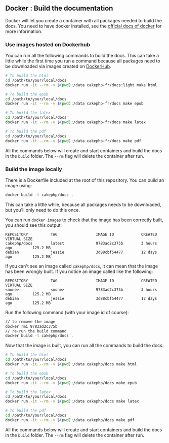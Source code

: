 ## Docker : Build the documentation

Docker will let you create a container with all packages needed to build the
docs. You need to have docker installed, see the [official docs of
docker](http://docs.docker.com/mac/started/) for more information.

### Use images hosted on Dockerhub

You can run all the following commands to build the docs. This can take a little
while the first time you run a command because all packages need to be
downloaded via images created on
[DockerHub](https://hub.docker.com/r/cakephpfr/docs/).

```bash
# To build the html
cd /path/to/your/local/docs
docker run -it --rm -v $(pwd):/data cakephp-fr/docs:light make html

# To build the epub
cd /path/to/your/local/docs
docker run -it --rm -v $(pwd):/data cakephp-fr/docs make epub

# To build the latex
cd /path/to/your/local/docs
docker run -it --rm -v $(pwd):/data cakephp-fr/docs make latex

# To build the pdf
cd /path/to/your/local/docs
docker run -it --rm -v $(pwd):/data cakephp-fr/docs make pdf
```

All the commands below will create and start containers and build the docs in
the `build` folder. The `--rm` flag will delete the container after run.


### Build the image locally ###

There is a Dockerfile included at the root of this repository. You can build an
image using:

```bash
docker build -t cakephp/docs .
```

This can take a little while, because all packages needs to be downloaded, but
you'll only need to do this once.

You can run `docker images` to check that the image has been correctly built,
you should see this output:

```
REPOSITORY          TAG                 IMAGE ID            CREATED             VIRTUAL SIZE
cakephp/docs        latest              9783ad2c375b        3 hours ago         125.2 MB
debian              jessie              3d88cbf54477        12 days ago         125.2 MB
```

If you can't see an image called `cakephp/docs`, it can mean that the image has been wrongly built. If you notice an image called <none> like the following:

```
REPOSITORY          TAG                 IMAGE ID            CREATED             VIRTUAL SIZE
<none>              <none>              9783ad2c375b        3 hours ago         125.2 MB
debian              jessie              3d88cbf54477        12 days ago         125.2 MB
```

Run the following command (with your image id of course):

```bash
// to remove the image
docker rmi 9783ad2c375b
// re-run the build command
docker build -t cakephp/docs .
```

Now that the image is built, you can run all the commands to build the docs:

```bash
# To build the html
cd /path/to/your/local/docs
docker run -it --rm -v $(pwd):/data cakephp/docs make html

# To build the epub
cd /path/to/your/local/docs
docker run -it --rm -v $(pwd):/data cakephp/docs make epub

# To build the latex
cd /path/to/your/local/docs
docker run -it --rm -v $(pwd):/data cakephp/docs make latex

# To build the pdf
cd /path/to/your/local/docs
docker run -it --rm -v $(pwd):/data cakephp/docs make pdf
```

All the commands below will create and start containers and build the docs in
the `build` folder. The `--rm` flag will delete the container after run.
